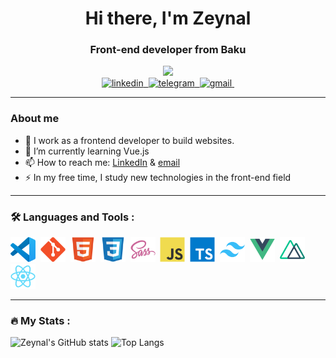 <div id="header" align="center">
  <h1>Hi there, I'm Zeynal</h1>
  <h3>Front-end developer from Baku</h3>
</div>
<div id="header" align="center">
 <img src="https://media.giphy.com/media/v1.Y2lkPTc5MGI3NjExeDE0OWtiNXFmdDJzMG9tcnB1enhpNWgxOXdrc3psOGlranlvZHBqdyZlcD12MV9pbnRlcm5hbF9naWZfYnlfaWQmY3Q9cw/zhYSVCirREeIZtONCI/giphy.gif" width="200"/>
</div>
<div id="socials" align="center">
  <a href="https://www.linkedin.com/in/zeynalalishov/">
    <img src="https://github.com/gauravghongde/social-icons/blob/master/SVG/Color/LinkedIN.svg" title="linkedin" alt="linkedin" width="40" height="40"/>&nbsp;
  </a>
  <a href="https://t.me/alishovz">
    <img src="https://github.com/gauravghongde/social-icons/blob/master/SVG/Color/Telegram.svg" title="telegram" alt="telegram" width="40"  
height="40"/>&nbsp;
  </a>
  <a href="mailto:alishovzeynal@gmail.com">
    <img src="https://github.com/gauravghongde/social-icons/blob/master/SVG/Color/Gmail.svg" title="gmail" alt="gmail" width="40"  
height="40"/>&nbsp;
  </a>
</div>

---

<h3>About me</h3>

- 🔭 I work as a frontend developer to build websites.
- 🌱 I’m currently learning Vue.js
- 📫 How to reach me: [LinkedIn](https://www.linkedin.com/in/zeynalalishov/) & [email](mailto:alishovzeynal@gmail.com)
- ⚡ In my free time, I study new technologies in the front-end field

---

### 🛠️ Languages and Tools :
<div>
  <img src="https://github.com/devicons/devicon/blob/master/icons/vscode/vscode-original.svg" title="vscode" alt="vscode" width="40" height="40"/>&nbsp;
  <img src="https://github.com/devicons/devicon/blob/master/icons/git/git-original.svg" title="git" alt="git" width="40" height="40"/>&nbsp;
  <img src="https://github.com/devicons/devicon/blob/master/icons/html5/html5-original.svg" title="html" alt="html" width="40" height="40"/>&nbsp;
  <img src="https://github.com/devicons/devicon/blob/master/icons/css3/css3-original.svg" title="css" alt="css" width="40" height="40"/>&nbsp;
  <img src="https://github.com/devicons/devicon/blob/master/icons/sass/sass-original.svg" title="sass" alt="sass" width="40" height="40"/>&nbsp;
  <img src="https://github.com/devicons/devicon/blob/master/icons/javascript/javascript-original.svg" title="javascript" alt="javascript" width="40" height="40"/>&nbsp;
  <img src="https://github.com/devicons/devicon/blob/master/icons/typescript/typescript-original.svg" title="typescript" alt="typescript" width="40" height="40"/>&nbsp;
  <img src="https://github.com/devicons/devicon/blob/master/icons/tailwindcss/tailwindcss-original.svg" title="tailwindcss" alt="tailwindcss" width="40" height="40"/>&nbsp;
  <img src="https://github.com/devicons/devicon/blob/master/icons/vuejs/vuejs-original.svg" title="vue" alt="vue" width="40" height="40"/>&nbsp;
  <img src="https://github.com/devicons/devicon/blob/master/icons/nuxtjs/nuxtjs-original.svg" title="nuxt" alt="nuxt" width="40" height="40"/>&nbsp;
  <img src="https://github.com/devicons/devicon/blob/master/icons/react/react-original.svg" title="react" alt="react" width="40" height="40"/>&nbsp;
</div>

---

### 🔥 My Stats :
![Zeynal's GitHub stats](https://github-readme-stats.vercel.app/api?username=AlishovZeynal&theme=highcontrast&show_icons=true&card_width=1010)
![Top Langs](https://github-readme-stats.vercel.app/api/top-langs/?username=AlishovZeynal&layout=compact&theme=highcontrast&card_width=1010)
